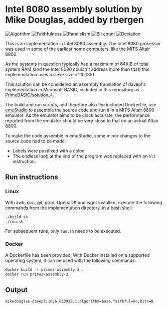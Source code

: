 # Intel 8080 assembly solution by Mike Douglas, added by rbergen

![Algorithm](https://img.shields.io/badge/Algorithm-base-green)
![Faithfulness](https://img.shields.io/badge/Faithful-no-yellowgreen)
![Parallelism](https://img.shields.io/badge/Parallel-no-green)
![Bit count](https://img.shields.io/badge/Bits-8-yellowgreen)
![Deviation](https://img.shields.io/badge/Deviation-sievesize-blue)

This is an implementation in Intel 8080 assembly. The Intel 8080 processor was used in some of the earliest home computers, like the MITS Altair 8800.

As the systems in question typically had a maximum of 64KiB of total system RAM (and the Intel 8080 couldn't address more than that) this implementation uses a sieve size of 10,000.

This solution can be considered an assembly translation of davepl's implementation in Microsoft BASIC, included in this repository as [PrimeBASIC/solution_4](../../PrimeBASIC/solution_4/).

The build and run scripts, and therefore also the included Dockerfile, use [emuStudio](https://www.emustudio.net/) to assemble the source code and run it in a MITS Altair 8800 emulator. As the emulator aims to be clock accurate, the performance reported from the emulator should be very close to that on an actual Altair 8800.

To make the code assemble in emuStudio, some minor changes to the source code had to be made:

- Labels were postfixed with a colon
- The endless loop at the end of the program was replaced with an `hlt` instruction.

## Run instructions

### Linux

With awk, gcc, git, grep, OpenJDK and wget installed, execute the following commands from the implementation directory, in a bash shell:

```bash
./build.sh
./run.sh
```

For subsequent runs, only `run.sh` needs to be executed.

### Docker

A Dockerfile has been provided. With Docker installed on a supported operating system, it can be used with the following commands:

```bash
docker build -t primes-assembly-3 .
docker run primes-assembly-3
```

## Output

```log
mikedouglas-davepl;10;6.033929;1;algorithm=base,faithful=no,bits=8
```
